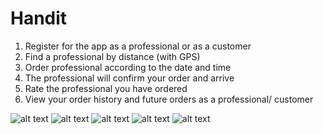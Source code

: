 # Handit

1. Register for the app as a professional or as a customer
2. Find a professional by distance (with GPS)
3. Order professional according to the date and time
4. The professional will confirm your order and arrive
5.  Rate the professional you have ordered
6.  View your order history and future orders as a professional/ customer

![alt text](https://github.com/adimor1/HandIt/blob/master/imag1.jpg)
![alt text](https://github.com/adimor1/HandIt/blob/master/image2.jpg)
![alt text](https://github.com/adimor1/HandIt/blob/master/image3.jpg)
![alt text](https://github.com/adimor1/HandIt/blob/master/image4.jpg)
![alt text](https://github.com/adimor1/HandIt/blob/master/image5.jpg)
